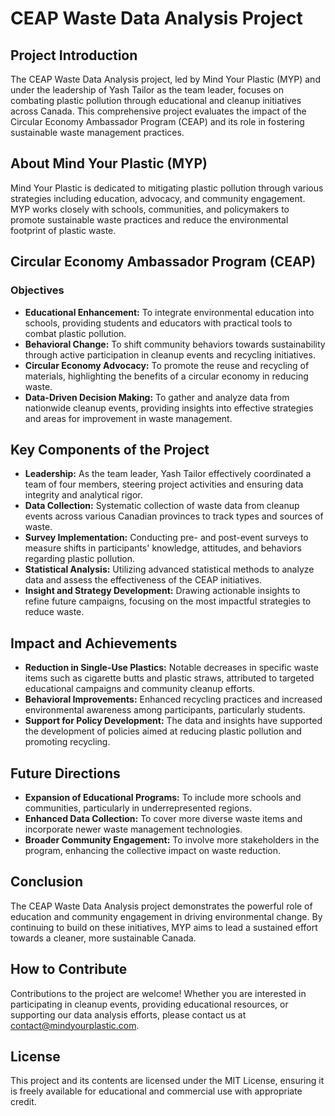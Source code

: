 # CEAP Waste Data Analysis Project

## Project Introduction
The CEAP Waste Data Analysis project, led by Mind Your Plastic (MYP) and under the leadership of Yash Tailor as the team leader, focuses on combating plastic pollution through educational and cleanup initiatives across Canada. This comprehensive project evaluates the impact of the Circular Economy Ambassador Program (CEAP) and its role in fostering sustainable waste management practices.

## About Mind Your Plastic (MYP)
Mind Your Plastic is dedicated to mitigating plastic pollution through various strategies including education, advocacy, and community engagement. MYP works closely with schools, communities, and policymakers to promote sustainable waste practices and reduce the environmental footprint of plastic waste.

## Circular Economy Ambassador Program (CEAP)
### Objectives
- **Educational Enhancement:** To integrate environmental education into schools, providing students and educators with practical tools to combat plastic pollution.
- **Behavioral Change:** To shift community behaviors towards sustainability through active participation in cleanup events and recycling initiatives.
- **Circular Economy Advocacy:** To promote the reuse and recycling of materials, highlighting the benefits of a circular economy in reducing waste.
- **Data-Driven Decision Making:** To gather and analyze data from nationwide cleanup events, providing insights into effective strategies and areas for improvement in waste management.

## Key Components of the Project
- **Leadership:** As the team leader, Yash Tailor effectively coordinated a team of four members, steering project activities and ensuring data integrity and analytical rigor.
- **Data Collection:** Systematic collection of waste data from cleanup events across various Canadian provinces to track types and sources of waste.
- **Survey Implementation:** Conducting pre- and post-event surveys to measure shifts in participants' knowledge, attitudes, and behaviors regarding plastic pollution.
- **Statistical Analysis:** Utilizing advanced statistical methods to analyze data and assess the effectiveness of the CEAP initiatives.
- **Insight and Strategy Development:** Drawing actionable insights to refine future campaigns, focusing on the most impactful strategies to reduce waste.

## Impact and Achievements
- **Reduction in Single-Use Plastics:** Notable decreases in specific waste items such as cigarette butts and plastic straws, attributed to targeted educational campaigns and community cleanup efforts.
- **Behavioral Improvements:** Enhanced recycling practices and increased environmental awareness among participants, particularly students.
- **Support for Policy Development:** The data and insights have supported the development of policies aimed at reducing plastic pollution and promoting recycling.

## Future Directions
- **Expansion of Educational Programs:** To include more schools and communities, particularly in underrepresented regions.
- **Enhanced Data Collection:** To cover more diverse waste items and incorporate newer waste management technologies.
- **Broader Community Engagement:** To involve more stakeholders in the program, enhancing the collective impact on waste reduction.

## Conclusion
The CEAP Waste Data Analysis project demonstrates the powerful role of education and community engagement in driving environmental change. By continuing to build on these initiatives, MYP aims to lead a sustained effort towards a cleaner, more sustainable Canada.

## How to Contribute
Contributions to the project are welcome! Whether you are interested in participating in cleanup events, providing educational resources, or supporting our data analysis efforts, please contact us at [contact@mindyourplastic.com](mailto:contact@mindyourplastic.com).

## License
This project and its contents are licensed under the MIT License, ensuring it is freely available for educational and commercial use with appropriate credit.

